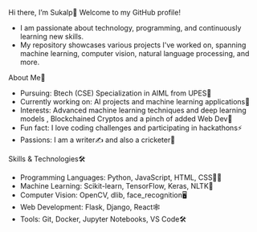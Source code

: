 Hi there, I’m Sukalp👋 Welcome to my GitHub profile! 
- I am passionate about technology, programming, and continuously learning new skills. 
- My repository showcases various projects I've worked on, spanning machine learning, computer vision, natural language processing, and more.

About Me🌟
 - Pursuing: Btech (CSE) Specialization in AIML from UPES🤖
 - Currently working on: AI projects and machine learning applications🔭
 - Interests: Advanced machine learning techniques and deep learning models , Blockchained Cryptos and a pinch of added Web Dev🌱
 - Fun fact: I love coding challenges and participating in hackathons⚡
 - Passions: I am a writer✍ and also a cricketer🏏
  
Skills & Technologies🛠️
 - Programming Languages: Python, JavaScript, HTML, CSS👨‍💻
 - Machine Learning: Scikit-learn, TensorFlow, Keras, NLTK🤖
 - Computer Vision: OpenCV, dlib, face_recognition🖥
 - Web Development: Flask, Django, React🕸
 - Tools: Git, Docker, Jupyter Notebooks, VS Code🛠
<!---
Sukalp-Jhingran/Sukalp-Jhingran is a ✨ special ✨ repository because its `README.md` (this file) appears on your GitHub profile.
You can click the Preview link to take a look at your changes.
--->

